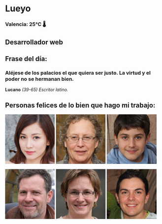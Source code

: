 # Lueyo
### Valencia:  25°C 🌡️
## Desarrollador web
## Frase del día:
<!-- START QUOTE -->
### Aléjese de los palacios el que quiera ser justo. La virtud y el poder no se hermanan bien.
**Lucano** *(39-65) Escritor latino.*
<!-- END QUOTE -->






## Personas felices de lo bien que hago mi trabajo:

<p float="left">
  <img src="src/image_0.png" width="32%" />
  <img src="src/image_1.png" width="32%" /> 
  <img src="src/image_2.png" width="32%" />
</p>
<p float="left">
  <img src="src/image_3.png" width="32%" />
  <img src="src/image_4.png" width="32%" /> 
  <img src="src/image_5.png" width="32%" />
</p>
